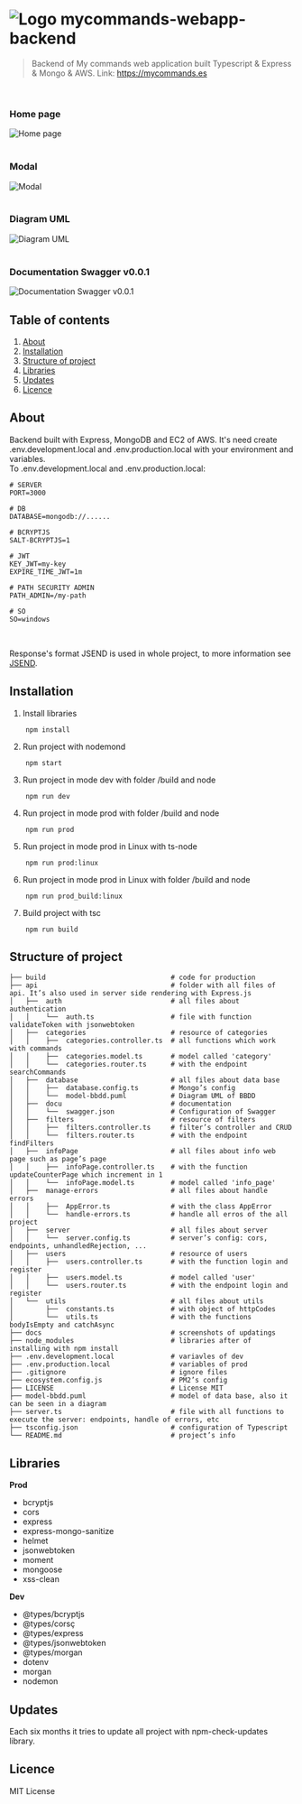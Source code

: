# ![Logo](/docs/favicon-32x32.png) mycommands-webapp-backend
> Backend of My commands web application built Typescript & Express & Mongo & AWS. Link: https://mycommands.es

<br/>

### Home page
![Home page](/docs/home_page..PNG) 
<br/>
<br/>

### Modal
![Modal](/docs/modal..PNG) 
<br/>
<br/>

### Diagram UML
![Diagram UML](/docs/diagram-uml.PNG) 
<br/>
<br/>

### Documentation Swagger v0.0.1
![Documentation Swagger v0.0.1](/docs/documentation_swagger_v0_0_1.PNG) 

## Table of contents
1. [About](#about)
2. [Installation](#installation)
3. [Structure of project](#structure-of-project)
4. [Libraries](#libraries)
5. [Updates](#updates)
6. [Licence](#license)

## About
Backend built with Express, MongoDB and EC2 of AWS.
It's need create .env.development.local and .env.production.local with your environment and variables.
<br>
To .env.development.local and .env.production.local:
<br>
```
# SERVER
PORT=3000

# DB
DATABASE=mongodb://......

# BCRYPTJS
SALT-BCRYPTJS=1

# JWT
KEY_JWT=my-key
EXPIRE_TIME_JWT=1m

# PATH SECURITY ADMIN
PATH_ADMIN=/my-path

# SO
SO=windows
```

<br>

Response's format JSEND is used in whole project, to more information see [JSEND](https://github.com/omniti-labs/jsend).

## Installation
1. Install libraries
```
    npm install
```
2. Run project with nodemond
```
    npm start
```
3. Run project in mode dev with folder /build and node
```
    npm run dev
```
4. Run project in mode prod with folder /build and node
```
    npm run prod
```
5. Run project in mode prod in Linux with ts-node
```
    npm run prod:linux
```
6. Run project in mode prod in Linux with folder /build and node
```
    npm run prod_build:linux
```
7. Build project with tsc
```
    npm run build
```
## Structure of project

    ├── build                               # code for production
    ├── api                                 # folder with all files of api. It’s also used in server side rendering with Express.js
    │   ├──  auth                           # all files about authentication
    │   │    └──  auth.ts                   # file with function validateToken with jsonwebtoken
    │   ├──  categories                     # resource of categories
    │   │    ├──  categories.controller.ts  # all functions which work with commands
    │   │    ├──  categories.model.ts       # model called 'category'
    │   │    └──  categories.router.ts      # with the endpoint searchCommands
    │   ├──  database                       # all files about data base
    │   │    ├──  database.config.ts        # Mongo’s config
    │   │    └──  model-bbdd.puml           # Diagram UML of BBDD
    │   ├──  docu                           # documentation
    │   │    └──  swagger.json              # Configuration of Swagger
    │   ├──  filters                        # resource of filters
    │   │    ├──  filters.controller.ts     # filter’s controller and CRUD
    │   │    └──  filters.router.ts         # with the endpoint findFilters
    │   ├──  infoPage                       # all files about info web page such as page’s page
    │   │    ├──  infoPage.controller.ts    # with the function updateCounterPage which increment in 1
    │   │    └──  infoPage.model.ts         # model called 'info_page'
    │   ├──  manage-errors                  # all files about handle errors
    │   │    ├──  AppError.ts               # with the class AppError
    │   │    └──  handle-errors.ts          # handle all erros of the all project
    │   ├──  server                         # all files about server
    │   │    └──  server.config.ts          # server’s config: cors, endpoints, unhandledRejection, ...
    │   ├──  users                          # resource of users
    │   │    ├──  users.controller.ts       # with the function login and register
    │   │    ├──  users.model.ts            # model called 'user'
    │   │    └──  users.router.ts           # with the endpoint login and register
    │   └──  utils                          # all files about utils
    │        ├──  constants.ts              # with object of httpCodes
    │        └──  utils.ts                  # with the functions bodyIsEmpty and catchAsync
    ├── docs                                # screenshots of updatings
    ├── node_modules                        # libraries after of installing with npm install
    ├── .env.development.local              # variavles of dev
    ├── .env.production.local               # variables of prod
    ├── .gitignore                          # ignore files
    ├── ecosystem.config.js                 # PM2’s config
    ├── LICENSE                             # License MIT
    ├── model-bbdd.puml                     # model of data base, also it can be seen in a diagram
    ├── server.ts                           # file with all functions to execute the server: endpoints, handle of errors, etc
    ├── tsconfig.json                       # configuration of Typescript
    └── README.md                           # project’s info

## Libraries
**Prod**
- bcryptjs
- cors
- express
- express-mongo-sanitize
- helmet
- jsonwebtoken
- moment
- mongoose
- xss-clean

**Dev**
- @types/bcryptjs
- @types/corsç
- @types/express
- @types/jsonwebtoken
- @types/morgan
- dotenv
- morgan
- nodemon
## Updates
Each six months it tries to update all project with npm-check-updates library.
## Licence
MIT License